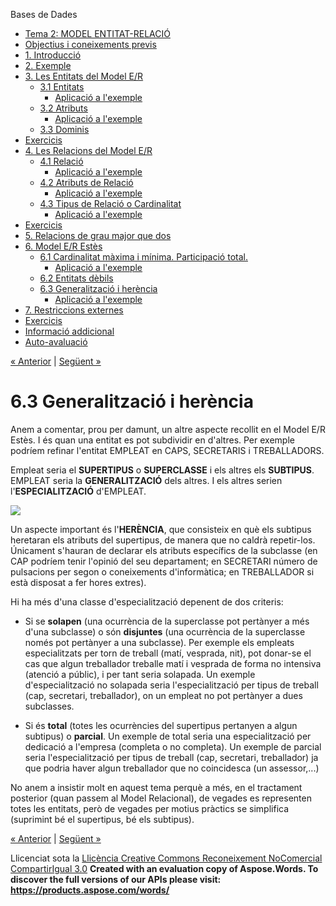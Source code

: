 Bases de Dades

- [Tema 2: MODEL ENTITAT-RELACIÓ](index.md)
- [Objectius i coneixements previs](objectius_i_coneixements_previs.md)
- [1. Introducció](1_introducci.md)
- [2. Exemple](2_exemple.md)
- [3. Les Entitats del Model E/R](3_les_entitats_del_model_er.md) 
  - [3.1 Entitats](31_entitats.md) 
    - [Aplicació a l'exemple](aplicaci_a_lexemple.md)
  - [3.2 Atributs](32_atributs.md) 
    - [Aplicació a l'exemple](aplicaci_a_lexemple0.md)
  - [3.3 Dominis](33_dominis.md)
- [Exercicis](exercicis.md)
- [4. Les Relacions del Model E/R](4_les_relacions_del_model_er.md) 
  - [4.1 Relació](41_relaci.md) 
    - [Aplicació a l'exemple](aplicaci_a_lexemple1.md)
  - [4.2 Atributs de Relació](42_atributs_de_relaci.md) 
    - [Aplicació a l'exemple](aplicaci_a_lexemple2.md)
  - [4.3 Tipus de Relació o Cardinalitat](43_tipus_de_relaci_o_cardinalitat.md) 
    - [Aplicació a l'exemple](aplicaci_a_lexemple3.md)
- [Exercicis](exercicis0.md)
- [5. Relacions de grau major que dos](5_relacions_de_grau_major_que_dos.md)
- [6. Model E/R Estès](6_model_er_ests.md) 
  - [6.1 Cardinalitat màxima i mínima. Participació total.](61_cardinalitat_mxima_i_mnima_participaci_total.md) 
    - [Aplicació a l'exemple](aplicaci_a_lexemple4.md)
  - [6.2 Entitats dèbils](62_entitats_dbils.md)
  - [6.3 Generalització i herència](63_generalitzaci_i_herncia.md) 
    - [Aplicació a l'exemple](aplicaci_a_lexemple5.md)
- [7. Restriccions externes](7_restriccions_externes.md)
- [Exercicis](exercicis1.md)
- [Informació addicional](informaci_addicional.md)
- [Auto-avaluació](autoavaluaci.md)

[« Anterior](62_entitats_dbils.md) | [Següent »](aplicaci_a_lexemple5.md)
# <a name="main"></a>**6.3 Generalització i herència**


Anem a comentar, prou per damunt, un altre aspecte recollit en el Model E/R Estès. I és quan una entitat es pot subdividir en d'altres. Per exemple podríem refinar l'entitat EMPLEAT en CAPS, SECRETARIS i TREBALLADORS. 

Empleat seria el **SUPERTIPUS** o **SUPERCLASSE** i els altres els **SUBTIPUS**. EMPLEAT seria la **GENERALITZACIÓ** dels altres. I els altres serien l'**ESPECIALITZACIÓ** d'EMPLEAT. 



![](63_generalitzaci_i_herncia.002.png)



Un aspecte important és l'**HERÈNCIA**, que consisteix en què els subtipus heretaran els atributs del supertipus, de manera que no caldrà repetir-los. Únicament s'hauran de declarar els atributs específics de la subclasse (en CAP podríem tenir l'opinió del seu departament; en SECRETARI número de pulsacions per segon o coneixements d'informàtica; en TREBALLADOR si està disposat a fer hores extres). 

Hi ha més d'una classe d'especialització depenent de dos criteris: 

- Si se **solapen** (una ocurrència de la superclasse pot pertànyer a més d'una subclasse) o són **disjuntes** (una ocurrència de la superclasse només pot pertànyer a una subclasse). Per exemple els empleats especialitzats per torn de treball (matí, vesprada, nit), pot donar-se el cas que algun treballador treballe matí i vesprada de forma no intensiva (atenció a públic), i per tant seria solapada. Un exemple d'especialització no solapada seria l'especialització per tipus de treball (cap, secretari, treballador), on un empleat no pot pertànyer a dues subclasses.

- Si és **total** (totes les ocurrències del supertipus pertanyen a algun subtipus) o **parcial**. Un exemple de total seria una especialització per dedicació a l'empresa (completa o no completa). Un exemple de parcial seria l'especialització per tipus de treball (cap, secretari, treballador) ja que podria haver algun treballador que no coincidesca (un assessor,...) 

No anem a insistir molt en aquest tema perquè a més, en el tractament posterior (quan passem al Model Relacional), de vegades es representen totes les entitats, però de vegades per motius pràctics se simplifica (suprimint bé el supertipus, bé els subtipus). 

[« Anterior](62_entitats_dbils.md) | [Següent »](aplicaci_a_lexemple5.md)

Llicenciat sota la [Llicència Creative Commons Reconeixement NoComercial CompartirIgual 3.0](http://creativecommons.org/licenses/by-nc-sa/3.0/)
**Created with an evaluation copy of Aspose.Words. To discover the full versions of our APIs please visit: https://products.aspose.com/words/**
